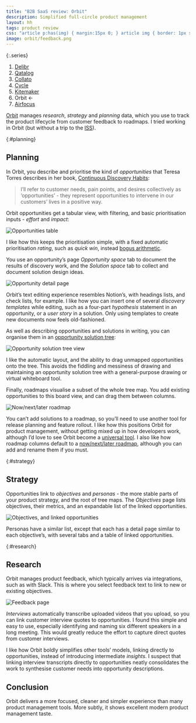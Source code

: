 ```yaml
---
title: "B2B SaaS review: Orbit"
description: Simplified full-circle product management
layout: hh
tags: product review
css: "article p:has(img) { margin:15px 0; } article img { border: 1px solid #ddd; } article a:hover img { box-shadow: 0 0 6px 2px #428bca; }"
image: orbit/feedback.png
---
```


{:.series}
1. [Delibr](delibr-views)
2. [Qatalog](qatalog-review)
3. [Collato](collato-review)
3. [Cycle](cycle-review)
4. [Kitemaker](kitemaker-review)
5. Orbit ←
6. [Airfocus](airfocus-review)

[Orbit](https://www.useorbit.io) manages _research_, _strategy_ and _planning_ data, 
which you use to track the product lifecycle from customer feedback to roadmaps.
I tried working in Orbit (but without a trip to the 
[ISS](https://en.wikipedia.org/wiki/International_Space_Station)).

{:#planning}
## Planning

In Orbit, you describe and prioritise the kind of _opportunities_ that Teresa Torres describes in her book,
[Continuous Discovery Habits](https://www.producttalk.org/2021/05/continuous-discovery-habits/):

> I’ll refer to customer needs, pain points, and desires collectively as ‘opportunities’ - 
> they represent opportunities to intervene in our customers’ lives in a positive way.

Orbit opportunities get a tabular view, with filtering, and basic prioritisation inputs -
 _effort_ and _impact_:

![Opportunities table](orbit/opportunities.webp)

I like how this keeps the prioritisation simple, with a fixed automatic prioritisation _rating_, such as _quick win_, 
instead [bogus arithmetic](product-arithmetic).

You use an opportunity’s page _Opportunity space_ tab to document the results of discovery work, 
and the _Solution space_ tab to collect and document solution design ideas.

![Opportunity detail page](orbit/opportunity.webp)

Orbit’s text editing experience resembles Notion’s, with headings lists, and check lists, for example.
I like how you can insert one of several _discovery templates_ while editing, such as a four-part _hypothesis_ statement in an opportunity, or a _user story_ in a solution.
Only using templates to create new documents now feels old-fashioned.

As well as describing opportunities and solutions in writing, you can organise them in an
[opportunity solution tree](https://www.producttalk.org/opportunity-solution-tree/):

![Opportunity solution tree view](orbit/ost.webp)

I like the automatic layout, and the ability to drag unmapped opportunities onto the tree.
This avoids the fiddling and messiness of drawing and maintaining an opportunity solution tree with a general-purpose drawing or virtual whiteboard tool.

Finally, roadmaps visualise a subset of the whole tree map.
You add existing opportunities to this board view, and can drag them between columns.

![Now/next/later roadmap](orbit/roadmap.webp)

You can’t add solutions to a roadmap, so you’ll need to use another tool for release planning and feature rollout.
I like how this positions Orbit for product management, without getting mixed up in how developers work, although I’d love to see Orbit become a [universal tool](universal-tools).
I also like how roadmap columns default to a 
[now/next/later roadmap](https://www.prodpad.com/blog/invented-now-next-later-roadmap/), 
although you can add and rename them if you must.


{:#strategy}
## Strategy

Opportunities link to _objectives_ and _personas_ - the more stable parts of your product strategy, and the root of tree maps.
The _Objectives_ page lists objectives, their metrics, and an expandable list of the linked opportunities.

![Objectives, and linked opportunities](orbit/objectives.webp)

Personas have a similar list, except that each has a detail page similar to each objective’s, with several tabs and a table of linked opportunities.


{:#research}
## Research

Orbit manages product feedback, which typically arrives via integrations, such as with Slack.
This is where you select feedback text to link to new or existing objectives.

![Feedback page](orbit/feedback.webp)

_Interviews_ automatically transcribe uploaded videos that you upload, so you can link customer interview quotes to opportunities.
I found this simple and easy to use, especially identifying and naming six different speakers in a long meeting.
This would greatly reduce the effort to capture direct quotes from customer interviews.

I like how Orbit boldly simplifies other tools’ models, linking directly to opportunities, instead of introducing intermediate _insights_.
I suspect that linking interview transcripts directly to opportunities neatly consolidates the work to synthesise customer needs into opportunity descriptions.


## Conclusion

Orbit delivers a more focused, cleaner and simpler experience than many product management tools.
More subtly, it shows excellent modern product management taste.
